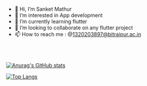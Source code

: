 - 👋 Hi, I’m Sanket Mathur
- 👀 I’m interested in App development
- 🌱 I’m currently learning flutter
- 💞️ I’m looking to collaborate on any flutter project
- 📫 How to reach me : @1320203897@bitraipur.ac.in
 <br>
 <br>



[![Anurag's GitHub stats](https://github-readme-stats.vercel.app/api?username=Sanket-Mathur-22&theme=dark&show_icons=true)](https://github.com/Sanket-Mathur-22/github-readme-stats)

[![Top Langs](https://github-readme-stats.vercel.app/api/top-langs/?username=Sanket-Mathur-22&layout=compact&theme=dark)](https://github.com/Sanket-Mathur-22/github-readme-stats)





<!---
Sanket-Mathur-22/Sanket-Mathur-22 is a ✨ special ✨ repository because its `README.md` (this file) appears on your GitHub profile.
You can click the Preview link to take a look at your changes.
--->
